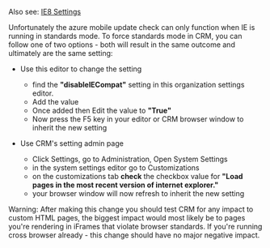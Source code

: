 Also see: [IE8 Settings](IE8-Settings) 

Unfortunately the azure mobile update check can only function when IE is running in standards mode. To force standards mode in CRM, you can follow one of two options - both will result in the same outcome and ultimately are the same setting: 
* Use this editor to change the setting
	* find the **"disableIECompat"** setting in this organization settings editor.  
	* Add the value
	* Once added then Edit the value to **"True"**
	* Now press the F5 key in your editor or CRM browser window to inherit the new setting 

* Use CRM's setting admin page 
	* Click Settings, go to Administration, Open System Settings
	* in the system settings editor go to Customizations 
	* on the customizations tab **check** the checkbox value for **"Load pages in the most recent version of internet explorer."**
	* your browser window will now refresh to inherit the new setting 

Warning: After making this change you should test CRM for any impact to custom HTML pages, the biggest impact would most likely be to pages you're rendering in iFrames that violate browser standards.  If you're running cross browser already - this change should have no major negative impact. 